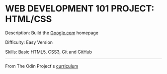 # WEB DEVELOPMENT 101 PROJECT: HTML/CSS

Description: Build the [Google.com](https://www.google.com/) homepage

Difficulty: Easy Version

Skills: Basic HTML5, CSS3, Git and GitHub

---
From The Odin Project's [curriculum](http://www.theodinproject.com/courses/web-development-101/lessons/html-css)
